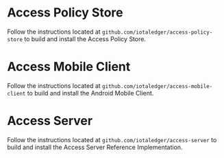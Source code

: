# Access Policy Store
Follow the instructions located at `github.com/iotaledger/access-policy-store` to build and install the Access Policy Store.

# Access Mobile Client
Follow the instructions located at `github.com/iotaledger/access-mobile-client` to build and install the Android Mobile Client.

# Access Server
Follow the instructions located at `github.com/iotaledger/access-server` to build and install the Access Server Reference Implementation.